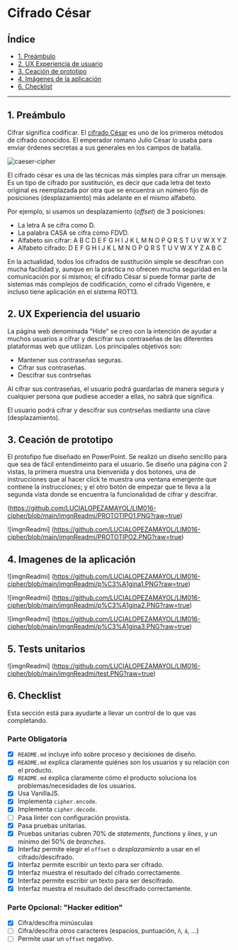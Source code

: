 # Cifrado César

## Índice

* [1. Preámbulo](#1-preámbulo)
* [2. UX Experiencia de usuario](#2-experiencia-de-usuario)
* [3. Ceación de prototipo](#3-creación-de-prototipo)
* [4. Imágenes de la aplicación](#4-imágenes-de-la-aplicación)
* [6. Checklist](#9-checklist)

***

## 1. Preámbulo

Cifrar significa codificar. El [cifrado César](https://en.wikipedia.org/wiki/Caesar_cipher)
es uno de los primeros métodos de cifrado conocidos. El emperador romano Julio
César lo usaba para enviar órdenes secretas a sus generales en los campos de
batalla.

![caeser-cipher](https://upload.wikimedia.org/wikipedia/commons/thumb/2/2b/Caesar3.svg/2000px-Caesar3.svg.png)

El cifrado césar es una de las técnicas más simples para cifrar un mensaje. Es
un tipo de cifrado por sustitución, es decir que cada letra del texto original
es reemplazada por otra que se encuentra un número fijo de posiciones
(desplazamiento) más adelante en el mismo alfabeto.

Por ejemplo, si usamos un desplazamiento (_offset_) de 3 posiciones:

* La letra A se cifra como D.
* La palabra CASA se cifra como FDVD.
* Alfabeto sin cifrar: A B C D E F G H I J K L M N O P Q R S T U V W X Y Z
* Alfabeto cifrado: D E F G H I J K L M N O P Q R S T U V W X Y Z A B C

En la actualidad, todos los cifrados de sustitución simple se descifran con
mucha facilidad y, aunque en la práctica no ofrecen mucha seguridad en la
comunicación por sí mismos; el cifrado César sí puede formar parte de sistemas
más complejos de codificación, como el cifrado Vigenère, e incluso tiene
aplicación en el sistema ROT13.

## 2. UX Experiencia del usuario
La página web denominada "Hide" se creo con la intención de ayudar a muchos usuarios a cifrar y descifrar sus contraseñas de las diferentes plataformas web que utilizan. 
Los principales objetivos son:
* Mantener sus contraseñas seguras.
* Cifrar sus contraseñas.
* Descifrar sus contrseñas

Al cifrar sus contraseñas, el usuario podrá guardarlas de manera segura y cualquier persona que pudiese acceder a ellas, no sabrá que significa.

El usuario podrá cifrar y descifrar sus contrseñas mediante una clave (desplazamiento).


## 3. Ceación de prototipo
El protofipo fue diseñado en PowerPoint.
Se realizó un diseño sencillo para que sea de fácil entendimeinto para el usuario.
Se diseño una página con 2 vistas, la primera muestra una bienvenida y dos botones, una de instrucciones que al hacer click te muestra una ventana emergente que contiene la instrucciones; y el otro botón de empezar que te lleva a la segunda vista donde se encuentra la funcionalidad de cifrar y descifrar.

(https://github.com/LUCIALOPEZAMAYOL/LIM016-cipher/blob/main/imgnReadmi/PROTOTIPO1.PNG?raw=true)

![imgnReadmi] (https://github.com/LUCIALOPEZAMAYOL/LIM016-cipher/blob/main/imgnReadmi/PROTOTIPO2.PNG?raw=true)

## 4. Imagenes de la aplicación

![imgnReadmi] (https://github.com/LUCIALOPEZAMAYOL/LIM016-cipher/blob/main/imgnReadmi/p%C3%A1gina1.PNG?raw=true)

![imgnReadmi] (https://github.com/LUCIALOPEZAMAYOL/LIM016-cipher/blob/main/imgnReadmi/p%C3%A1gina2.PNG?raw=true)

![imgnReadmi] (https://github.com/LUCIALOPEZAMAYOL/LIM016-cipher/blob/main/imgnReadmi/p%C3%A1gina3.PNG?raw=true)

## 5. Tests unitarios

![imgnReadmi] (https://github.com/LUCIALOPEZAMAYOL/LIM016-cipher/blob/main/imgnReadmi/test.PNG?raw=true)

## 6. Checklist

Esta sección está para ayudarte a llevar un control de lo que vas completando.

### Parte Obligatoria

* [X] `README.md` incluye info sobre proceso y decisiones de diseño.
* [X] `README.md` explica claramente quiénes son los usuarios y su relación con
  el producto.
* [X] `README.md` explica claramente cómo el producto soluciona los
  problemas/necesidades de los usuarios.
* [X] Usa VanillaJS.
* [X] Implementa `cipher.encode`.
* [X] Implementa `cipher.decode`.
* [ ] Pasa linter con configuración provista.
* [X] Pasa pruebas unitarias.
* [X] Pruebas unitarias cubren 70% de _statements_, _functions_ y _lines_, y un
  mínimo del 50% de _branches_.
* [X] Interfaz permite elegir el `offset` o _desplazamiento_ a usar en el
  cifrado/descifrado.
* [X] Interfaz permite escribir un texto para ser cifrado.
* [X] Interfaz muestra el resultado del cifrado correctamente.
* [X] Interfaz permite escribir un texto para ser descifrado.
* [X] Interfaz muestra el resultado del descifrado correctamente.

### Parte Opcional: "Hacker edition"

* [X] Cifra/descifra minúsculas
* [ ] Cifra/descifra _otros_ caracteres (espacios, puntuación, `ñ`, `á`, ...)
* [ ] Permite usar un `offset` negativo.

